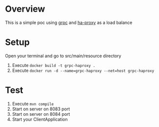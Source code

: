 # Overview

This is a simple poc using [grpc] and [ha-proxy] as a load balance

# Setup

Open your terminal and go to src/main/resource directory

1. Execute `docker build -t grpc-haproxy .`
2. Execute `docker run -d --name=grpc-haproxy --net=host grpc-haproxy`

# Test

1. Execute `mvn compile`
2. Start on server on 8083 port
3. Start on server on 8084 port
4. Start your ClientApplication

[grpc]: https://grpc.io/
[ha-proxy]:http://www.haproxy.org/
